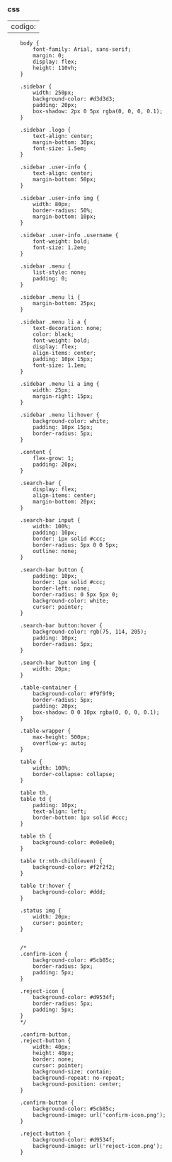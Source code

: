 ### css
||
  |-------------------------------------|
  |  codigo:  

        body {
            font-family: Arial, sans-serif;
            margin: 0;
            display: flex;
            height: 110vh;
        }
        
        .sidebar {
            width: 250px;
            background-color: #d3d3d3;
            padding: 20px;
            box-shadow: 2px 0 5px rgba(0, 0, 0, 0.1);
        }
        
        .sidebar .logo {
            text-align: center;
            margin-bottom: 30px;
            font-size: 1.5em;
        }
        
        .sidebar .user-info {
            text-align: center;
            margin-bottom: 50px;
        }
        
        .sidebar .user-info img {
            width: 80px;
            border-radius: 50%;
            margin-bottom: 10px;
        }
        
        .sidebar .user-info .username {
            font-weight: bold;
            font-size: 1.2em;
        }
        
        .sidebar .menu {
            list-style: none;
            padding: 0;
        }
        
        .sidebar .menu li {
            margin-bottom: 25px;
        }
        
        .sidebar .menu li a {
            text-decoration: none;
            color: black;
            font-weight: bold;
            display: flex;
            align-items: center;
            padding: 10px 15px;
            font-size: 1.1em;
        }
        
        .sidebar .menu li a img {
            width: 25px;
            margin-right: 15px;
        }
        
        .sidebar .menu li:hover {
            background-color: white;
            padding: 10px 15px;
            border-radius: 5px;
        }
        
        .content {
            flex-grow: 1;
            padding: 20px;
        }
        
        .search-bar {
            display: flex;
            align-items: center;
            margin-bottom: 20px;
        }
        
        .search-bar input {
            width: 100%;
            padding: 10px;
            border: 1px solid #ccc;
            border-radius: 5px 0 0 5px;
            outline: none;
        }
        
        .search-bar button {
            padding: 10px;
            border: 1px solid #ccc;
            border-left: none;
            border-radius: 0 5px 5px 0;
            background-color: white;
            cursor: pointer;
        }
        
        .search-bar button:hover {
            background-color: rgb(75, 114, 205);
            padding: 10px;
            border-radius: 5px;
        }
        
        .search-bar button img {
            width: 20px;
        }
        
        .table-container {
            background-color: #f9f9f9;
            border-radius: 5px;
            padding: 20px;
            box-shadow: 0 0 10px rgba(0, 0, 0, 0.1);
        }
        
        .table-wrapper {
            max-height: 500px;
            overflow-y: auto;
        }
        
        table {
            width: 100%;
            border-collapse: collapse;
        }
        
        table th,
        table td {
            padding: 10px;
            text-align: left;
            border-bottom: 1px solid #ccc;
        }
        
        table th {
            background-color: #e0e0e0;
        }
        
        table tr:nth-child(even) {
            background-color: #f2f2f2;
        }
        
        table tr:hover {
            background-color: #ddd;
        }
        
        .status img {
            width: 20px;
            cursor: pointer;
        }
        
        
        /*
        .confirm-icon {
            background-color: #5cb85c;
            border-radius: 5px;
            padding: 5px;
        }
        
        .reject-icon {
            background-color: #d9534f;
            border-radius: 5px;
            padding: 5px;
        }
        */
        
        .confirm-button,
        .reject-button {
            width: 40px;
            height: 40px;
            border: none;
            cursor: pointer;
            background-size: contain;
            background-repeat: no-repeat;
            background-position: center;
        }
        
        .confirm-button {
            background-color: #5cb85c;
            background-image: url('confirm-icon.png');
        }
        
        .reject-button {
            background-color: #d9534f;
            background-image: url('reject-icon.png');
        }
